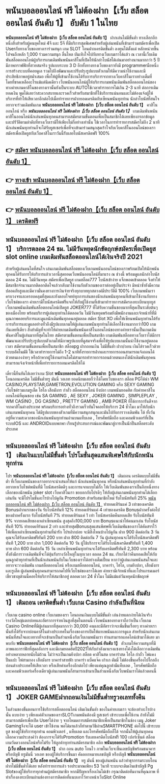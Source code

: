 # พนันบอลออนไลน์ ฟรี ไม่ต้องฝาก【เว็บ สล็อต ออนไลน์ อันดับ 1】  อับดับ 1 ในไทย

**พนันบอลออนไลน์ ฟรี ไม่ต้องฝาก【เว็บ สล็อต ออนไลน์ อันดับ 1】** ฝากเล่นไม่มีขั้นต่ำ  ทางเลือกอีกหนึ่งสิ่งสำหรับผู้คนยุคใหม่ 4จี และ 5จี ที่มีบริการสุดพิเศษสำหรับผู้เล่นพนันที่เข้ามาร่วมสมัครเพื่อเปิด Userกับทางเว็บของทางเราร่วมสนุก เกม SLOT  โอนฝากเครดิตขั้นต่ำ ลงทุนได้ตั้งแต่ หลักหน่วยขึ้นไปจนถึงหลัก 1,000 ร่วมความสนุก ลื่นไหล บันเทิงใจไปกับทางเว็บเกมเราได้แล้ว ณ เวลานี้เว็บเดิมพันสล็อตออนไลน์ผู้บริการเกมเดิมพันพนันคาสิโนที่เปิดให้นักล่าโบนัสได้เล่นมาอย่างนานมากกว่า 5 ปี มีภาพกราฟฟิกที่สวยสมจริง รูปแบบระบบ 3 D
อีกทั้งทางทางเว็บของเรายังมี  programmerมือหนึ่งการสร้างระบบที่คอยดูเล  รวมไปถึงพัฒนาและปรับปรุงรูปแบบตัวเกมให้มีความน่าใช้งานและมีประสิทธิภาพอยู่สม่ำเสมอ เพื่อให้ผู้ที่เข้ามาใช้งานได้รับการบริการจากทางเว็บคาสิโนเราอย่างเต็มที่โดยที่ขาดเหลืออะไรแม้แต่นิดเดียว เว็บพนันออนไลน์ผู้ให้บริการเกมพนันเดิมพันสล็อตออนไลน์ของทางค่ายเกมคาสิโนของทางเรานั้นยังเป็นระบบ AUTOใช้เวลาทำรายการไม่เกิน 2-3 นาที ต่อการเติมยอดเงิน พูดได้เลยว่าสะดวกสบายและรวดเร็วสำหรับสมาชิกที่ใช้บริการแน่นอนและไม่ต้องแจ้งผู้ให้บริการที่ทำให้เสียเวลาอีกต่อไปเมื่อทำรายการฝากยอดเครดิตกับเซียนพนันทุกท่าน
นักล่าโบนัสที่สนใจอยากจะร่วมเดิมพันเกม **พนันบอลออนไลน์ ฟรี ไม่ต้องฝาก【เว็บ สล็อต ออนไลน์ อันดับ 1】** คาสิโนออนไลน์ หรือ ***พนันบอลออนไลน์ ฟรี ไม่ต้องฝาก【เว็บ สล็อต ออนไลน์ อันดับ 1】*** เกมเดิมพันพนันคาสิโนออนไลน์นักเล่นพนันทุกคนสามารถสมัครตามขั้นตอนเพื่อเป็นสมาชิกได้เลยเพียงกรอกข้อมูลและปรัวัติตามลำดับที่ทางเว็บเรามีให้เพียงไม่กี่อย่างเท่านั้น ใช้เวลาในการทำรายการสมัครไม่ถึง 2 นาทีนักเล่นพนันทุกท่านก็จะได้รับยูสเซอร์เพื่อที่จะเข้ามาร่วมสนุกสุดเร้าใจกับเว็บคาสิโนออนไลน์ของเราสมัครเพื่อเปิดยูสกับเว็บคาสิโนเราวันนี้รับเลยโบนัสเครดิตฟรี 100%

## 👉 [สมัคร พนันบอลออนไลน์ ฟรี ไม่ต้องฝาก【เว็บ สล็อต ออนไลน์ อันดับ 1】](https://archa888.com/)
## 👉 [ทางเข้า พนันบอลออนไลน์ ฟรี ไม่ต้องฝาก【เว็บ สล็อต ออนไลน์ อันดับ 1】](https://archa888.com/)
## 👉 [พนันบอลออนไลน์ ฟรี ไม่ต้องฝาก【เว็บ สล็อต ออนไลน์ อันดับ 1】 เครดิตฟรี](https://archa888.com/)

## พนันบอลออนไลน์ ฟรี ไม่ต้องฝาก【เว็บ สล็อต ออนไลน์ อันดับ 1】 บริการตลอด  24 ชม. ไม่มีวันหยุดนักขัตฤกษ์สมัครเพื่อเปิดยูส slot online เกมเดิมพันสล็อตออนไลน์ได้เงินจริงปี 2021

สำหรับผู้เล่นคนใดที่สนใจ เล่นเกมเดิมพันสล็อตของเว็บเกมพนันออนไลน์ของเราพร้อมเปิดให้นักพนันทุกคนได้รับการให้บริการแล้วเวลานี้สุดยอดเว็บพนันออนไลน์ที่มาแรง ณ ช่วงนี้ พร้อมดูแลนักล่าโบนัสตลอด 24 ชม. ไม่มีวันหยุด สมัครเพื่อเปิดยูส เกมสล็อต777 โบนัสเข้าง่าย แจ็กพอตเข้าตลอด จึงทำให้มีสมาชิกจำนวนมากติดอกติดใจแล้วกลับมาใช้งานกับตัวเกมของเราต่ออยู่เป็นประจำ มิหนำซ้ำยังมีความปลอดภัยสูงและมีความั่นคงทางการเงินจ่ายจริงทุกบาททุกสตางค์มีประวัติดี 100% เว็บเกมพนันเราครบวงจรและครอบคลุมที่สุดและยังตอบโจทย์ทุกการเล่นของนักเล่นพนันทุกคนที่เข้ามาใช้งานกับทางเว็บไซต์ของเรา
ค่ายเรามีโบนัสเครดิตฟรีแจกให้กับผู้ใช้งานที่เข้ามาทำรายการสมัครลงทะเบียนทุกยูส เว็บเกมพนันเดิมพันสล็อตออนไลน์เปิดยูส JOKER777 ที่ได้รับความชื่นชอบมากที่สุดเป็นระดับต้นๆของเมืองไทย พร้อมบริการผู้เล่นทุกท่านได้ตลอดวัน ไม่มีวันหยุดพร้อมยังมีพนักงานและเจ้าหน้าที่ที่มีคุณภาพคอยบริการและดูแลนักเดิมพันทุกคนอยู่ตลอด สมัคร Slot XO เพื่อให้เซียนพนันทุกท่านได้รับการบริการและดูแลอย่างทั่วถึงมีรูปแบบเกมให้ผู้เล่นเกมพนันทุกท่านได้เลือกใช้งานมากกว่า100 เกมกันเลยทีเดียว
สิ่งสำคัญที่จะทำให้ค่ายเกมเดิมพันพนันคาสิโนออนไลน์ของทางค่ายเรานั้นเป็นเกมเดิมพันคาสิโนผู้เล่นมากที่สุดในไทย สมัครตามขั้นตอนเพื่อเป็นสมาชิก  เกมเดิมพันสล็อตทางเว็บเราได้มีการพัฒนาและปรับปรุงรูปแบบตัวเกมให้มีภาพรูปแบบที่ดูสมจจริงเพื่อให้รูปแบบเกมนั้นน่าใช้งานอยู่ตลอดเวลา สมัครตามขั้นตอนเพื่อเป็นสมาชิก สล็อตpg ฝากถอนเงิน ไม่มีขั้นต่ำ ฝาก/ถอน เงินได้รวดเร็วด้วยระบบอัตโนมัติ ใช้เวลาทำรายการไม่ถึง 1-2 นาทีทั้งรายการฝากและรายการถอนสามารถแจ้งถอนได้ด้วยตนเองง่ายๆ หรือถ้าหากผู้ใช้งานท่านใดไม่สามารถทำรายการถอนด้วยตนเองได้นักเดิมพันทุกคนสามารถแจ้งเจ้าหน้าที่เพื่อทำรายการถอนเครดิตให้ได้

เดี๋ยวนี้ยืนยันได้เลยว่าเกม Slot **พนันบอลออนไลน์ ฟรี ไม่ต้องฝาก【เว็บ สล็อต ออนไลน์ อันดับ 1】** โอนถอนเครดิต ไม่มีขั้นต่ำทรู มันนี่ วอเลท ยอดนิยมเลยก็ว่าได้โดยเว็บของเรา สล็อต PGได้นำ  WM CASINO,PLAYSTAR,GAMETRON,EVOLUTION GAMING หรือ SEXY GAMING เว็บไซต์รวมเกมรูเล็ต ไฮโล เสือมังกร กำถั่ว สล็อตออนไลน์ ยิงปลา เกมพนันยอดฮิต กับค่ายคาสิโนออนไลน์ที่คุณชอบ เช่น SA GAMING , AE SEXY , JOKER GAMING , SIMPLEPLAY , WM CASINO , DG CASINO , PRETTY GAMING , AMB POKER  ที่ได้การการันตีจากจากคาสิโนต่างประเทศ พร้อมบริการอย่างทั่วถึงรวดเร็วทันใจคอยให้บริการ 24 ชั่วโมง มาให้กับนักเล่นเกมพนันทุกคน ได้มีรูปแบบของตัวเกมที่มีความสนุกสนุกและมันไปกับการวางเดิมพัน ได้ ทั้งวัน อยู่ที่ความสะดวกของนักเล่นพนันทุกท่านผ่านบนแท็บเลต , โทรศัพท์มือถือ และคอมพิวเตอร์ที่เป็นระบบIOS และ ANDROIDแบบพกพา เรียนรู้ประสบการณ์และพัฒนาสู่การเป็นนักปั่นสล็อตระดับประเทศ

## พนันบอลออนไลน์ ฟรี ไม่ต้องฝาก【เว็บ สล็อต ออนไลน์ อันดับ 1】 เติมเงินแบบไม่มีขั้นต่ำ โปรโมชั่นสุดแสนพิเศษให้กับนักพนันทุกท่าน

โปร **พนันบอลออนไลน์ ฟรี ไม่ต้องฝาก【เว็บ สล็อต ออนไลน์ อันดับ 1】** เติมถอน เครดิตแบบไม่มีขั้นต่ำ ที่เว็บเกมพนันของเราอยากจะนำเสนอให้แก่  นักเล่นพนันทุกคน หรือนักเล่นพนันทุกท่านที่กำลังอยากหาเว็บไซต์พนันที่มี โบนัสเครดิตดีๆ และการแจกแบบไม่กั๊ก ให้เว็บเดิมพันของเราเป็นอีกหนึ่งทางเลือกของนักพนัน joker slot เว็บคาสิโนเรา ขอบอกกับโปรดีๆ ให้กับผู้เล่นเกมพนันทุกท่านได้เลือกเล่นกัน จะมีโปรโมชั่นอะไรบ้างไปดูกัน
 Promotion สำหรับสมาชิกใหม่ รับโบนัสทันที 25% [พนันบอลออนไลน์ ฟรี ไม่ต้องฝาก【เว็บ สล็อต ออนไลน์ อันดับ 1】](https://archa888.com/) ทำยอดเทิร์นแค่ 3 เท่าของเครดิต
Bonusฝากแรกของวัน รับโบนัสทันที 12% ทำยอดเทิร์นแค่ 4 เท่าของเครดิต
Bonusฝากครั้งต่อไปของฝากครั้งแรก รับโบนัสทันที 7% ทำยอดเทิร์นแค่ 1 เท่า
โบนัสเครดิตคืนยอดเสีย รับโบนัสทันที 9% จากยอดเสียของเหล่าเซียนพนัน สูงสุดถึง100,000 บาท
Bonusแนะนำให้คนมาเล่น รับโบนัสทันที 10% ทำยอดเทิร์นแค่ 2 เท่า
และท้ายสุดBonusสุดแสนพิศษที่เว็บเดิมพันของเราได้คัดสรรไว้ให้เพื่อเหล่าเซียนพนันทุกท่านที่น่ารัก โปรฝากบ่อย จะมีสิ่งไหนบ้างไปดูกัน
ฝาก 900 ติดต่อกัน 3 วัน คุณจะได้รับเครดิตฟรีทันที 200 บาท
ฝาก 800 ติดต่อกัน 7 วัน ผู้เล่นทุกคนจะได้รับโบนัสเครดิตฟรีทันที 1,200 บาท
ฝาก 1,000 ติดต่อกัน 10 วัน ผู้ใช้บริการจะได้รับโบนัสเครดิตฟรีทันที 1,400 บาท
ฝาก 600 ติดต่อกัน 15 วัน เหล่าเซียนพนันทุกท่านจะได้รับเครดิตฟรีทันที 2,300 บาท
พร้อมทั้งยังมีการวางเดิมพันที่จะได้ลุ้นรับรางวัลใหญ่ในทุกเวลา ตลอด 24 ชม. เรียกได้ว่าคืนยอดเสียให้กับคุณลูกค้าทุกท่านที่เป็นนักเล่นพนันกับในเว็บของเราได้อย่างเต็มเปี่ยม หากว่าผู้เล่นเกมพนันสนใจและอยากจะวางเดิมพัน เกมสล็อตออนไลน์ หรือเกมสล็อตออนไลน์, บาคาร่า, ไฮโล, เกมยิงปลา, เสือมังกร และรูเล็ต ผู้เล่นพนันทุกคนสามารถกดไปที่เว็บไซต์ของเราได้เลย ค่ายเรามีเจ้าหน้าที่และโปรแกรมเมอร์เชี่ยวชาญด้านนี้คอยให้บริการให้สมาชิกอยู่ ตลอดเวลา 24 ชั่วโมง ไม่มีแม้แต่วันหยุดนักขัตฤกษ์

## พนันบอลออนไลน์ ฟรี ไม่ต้องฝาก【เว็บ สล็อต ออนไลน์ อันดับ 1】 เติมถอน เครดิตขั้นต่ำ  เว็บเกม Casino กำลังเป็นที่นิยม

เว็บเกม casino online เว็บเกมของเรา โอนถอนเงินแบบไม่มีขั้นต่ำ เล่นง่ายแตกง่ายได้เงินจริง รางวัลใหญ่แตกบ่อยและอัตราการจ่ายเงินสูงที่สุดในตอนนี้ เว็บพนันของทางเราถือว่าเป็น เว็บเกม  Casino Onlineที่มีผู้เล่นมากที่สุดมากกว่า 30,000 คนและมีอัตราว่าจะเพิ่มขึ้นเรื่อยๆ ทางค่ายเรานั้นยังได้รับจากบ่อนคาสิโนต่างประเทศในเรื่องของการเปิดให้แทงพนันและการดูแล สำหรับนักเล่นเกมพนันที่สนใจและอยากที่จะเข้ามาเป็นส่วนหนึ่งกับเว็บเกมพนันเรา ท่านสามารถแอดไลน์เข้ามาได้เลย
	มาพบกับ **พนันบอลออนไลน์ ฟรี ไม่ต้องฝาก【เว็บ สล็อต ออนไลน์ อันดับ 1】** ตัวเกมให้ความสนุกที่มีภาพและกราฟิกที่สุดอลังการ และมีเกมยอดฮิตปี2021ให้กับกำลังมาแรงแซงทางโค้งได้เลือกวางเดิมพันอย่างหลากหลายนับไม่ถ้วน  ไม่ว่าจะเป็นเกมยิงปลา สล็อต คาสิโนสด บาคาร่าสด ไฮโล กำถั่ว ไพ่แคง ปั่นแปะ ไพ่สามกอง เสือมังกร บาคาร่าสายฟ้า บาคาร่า แบ็คแจ๊ค เก้าเก ดัมมี่ ไม่ต้องขึ้นเครื่องไปไกลถึงบ่อนต่างประเทศให้เสียเวลา หรือเสียค่าเครื่องอีกต่อไป เพียงแค่คุณลูกค้ามีแท็บเลต , โทรศัพท์มือถือ และคอมพิวเตอร์เครื่องเดียวผู้เล่นเกมพนันก็สามารถเข้ามาเป็นส่วนหนึ่งกับเว็บพนันเราได้แล้วตอนนี้

## พนันบอลออนไลน์ ฟรี ไม่ต้องฝาก【เว็บ สล็อต ออนไลน์ อันดับ 1】 JOKER GAMEฝากถอนเงินไม่มีขั้นต่ำทรูวอเลททั้งคืน

ในส่วนของขั้นตอนการใช้บริการสล็อตออนไลน์ เติมเงินขั้นต่ำ ของในค่ายเกมเรา จะต้องทำอะไรบ้างนั้น แบบง่าย ๆ เพียงแค่ตัวเกมของเราSLOTเกมพนันต้องมี ยูสเซอร์ เข้าระบบเพื่อใช้งาน ถ้ายังไม่มีสามารถสมัครเพื่อเปิด Userได้ง่าย ๆ จากโหมดการสมัครสมาชิกเพื่อเป็นสมาชิกในช่อง เมนู Joker Gamingจึงจะได้ user เข้าใช้งาน พอได้มาแล้วก็ทำตามวิธีผ่านSMARTPHONE ต่อไปนี้
เข้าระบบ ยูส  ของผู้ใช้บริการทุกท่าน คอมพิวเตอร์ , แท็บเลต และโทรศัพท์มือถือก็ได้
จากนั้นให้ผู้เล่นทุกคนเลือกความประสงค์ว่า ต้องการจะได้รับPromotion รับเลยเครดิตโบนัสฟรี 100 เปอร์เซ็นต์  สล็อตเกมวัดดวงออนไลน์หรือไม่รับ
ให้ลูกค้าทุกท่านสมัครสมาชิก คลิก **พนันบอลออนไลน์ ฟรี ไม่ต้องฝาก【เว็บ สล็อต ออนไลน์ อันดับ 1】** ฝาก ถอน auto โอนไว ภาพในเว็บจะขึ้นเลขบัญชีพร้อมธนาคาร หรือบัญชี ทรูมันนี่ วอเลท ของผู้ให้บริการขึ้นมา
คัดลอกหมายเลขบัญชี หรือบัญชี **พนันบอลออนไลน์ ฟรี ไม่ต้องฝาก【เว็บ สล็อต ออนไลน์ อันดับ 1】** ทรู มันนี่ ของผู้เล่นพนัน แล้วทำธุรกรรมระบบโอนฝากไม่มีขั้นต่ำได้เลย
หลังทำรายการแล้ว รอประมาณเพียง 53 วินาที ระบบจะเติมเงินเข้าบัญชี Pg Slotของผู้ใช้บริการทุกท่านผู้สมัครสมาชิก
หากมีปัญหาเรื่องเงินไม่เข้า กรุณาติดต่อทีมงานที่คุณภาพ ที่ทำเรื่องลงทะเบียนผ่านช่องทางการติดต่อที่แนบเอาไว้ทางหน้าเว็บSlot Online


